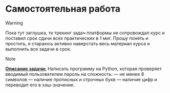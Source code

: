 # Самостоятельная работа

> [!WARNING]
> Пока тут заглушка, тк трекинг задач платформы не сопровождал курс и поставил срок сдачи всех практических в 1 миг.
> Прошу понять и простить, я стараюсь активно наверстать весь материал курса и выполнить все задачи в срок.
> 

> [!NOTE]
> <ins>**Описание задачи:**</ins>
> Написать программу на Python, которая проверяет вводимый пользователем пароль на сложность:
> — не менее 8 символов
> — наличие прописных и строчных букв
> — наличие цифр
> и переводит его в хэш-значение.
> 